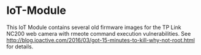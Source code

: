 # IoT-Module
This IoT Module contains several old firmware images for the TP Link NC200 web camera with rmeote command execution vulnerabilities. See http://blog.ioactive.com/2016/03/got-15-minutes-to-kill-why-not-root.html for details.
